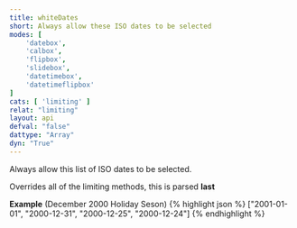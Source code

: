 ```yaml
---
title: whiteDates
short: Always allow these ISO dates to be selected
modes: [
	'datebox',
	'calbox',
	'flipbox',
	'slidebox',
	'datetimebox',
	'datetimeflipbox'
]
cats: [ 'limiting' ]
relat: "limiting"
layout: api
defval: "false"
dattype: "Array"
dyn: "True"
---
```


Always allow this list of ISO dates to be selected. 

Overrides all of the limiting methods, this is parsed **last**

**Example** (December 2000 Holiday Seson)
{% highlight json %}
["2001-01-01", "2000-12-31", "2000-12-25", "2000-12-24"]
{% endhighlight %}
